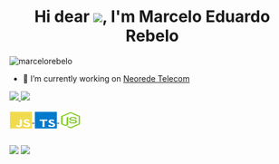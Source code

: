 <h1 align="center">Hi dear <img src="https://raw.githubusercontent.com/kaueMarques/kaueMarques/master/hi.gif" width="30px">, I'm Marcelo Eduardo Rebelo</h1>
<p align="left"> <img src="https://komarev.com/ghpvc/?username=rebelo0512" alt="marcelorebelo" /> </p>

- 🔭 I’m currently working on [Neorede Telecom](https://neorede.com.br)

 <div>
  <a href="https://github.com/rebelo0512">
  <img height="160em" src="https://github-readme-stats.vercel.app/api?username=rebelo0512&show_icons=true&theme=dracula&include_all_commits=true&count_private=true"/>
  <img height="160em" src="https://github-readme-stats.vercel.app/api/top-langs/?username=rebelo0512&layout=compact&langs_count=7&theme=dracula"/>
</div>
  
 <div style="display: inline_block"><br>
  <img align="center" alt="Marcelo-Js" height="30" width="40" src="https://raw.githubusercontent.com/devicons/devicon/master/icons/javascript/javascript-plain.svg">
  <img align="center" alt="Marcelo-Ts" height="30" width="40" src="https://raw.githubusercontent.com/devicons/devicon/master/icons/typescript/typescript-plain.svg">
  <img align="center" alt="Marcelo-Nodejs" height="30" width="40" src="https://raw.githubusercontent.com/devicons/devicon/master/icons/nodejs/nodejs-original.svg">
</div>
  
##
 
<div> 
  <a href = "mailto:marcelo.e.rebelo@gmail.com"><img src="https://img.shields.io/badge/-Gmail-%23333?style=for-the-badge&logo=gmail&logoColor=white" target="_blank"></a>
  <a href="https://www.linkedin.com/in/marcelo-eduardo-rebelo-110304132/" target="_blank"><img src="https://img.shields.io/badge/-LinkedIn-%230077B5?style=for-the-badge&logo=linkedin&logoColor=white" target="_blank"></a>  
</div>
